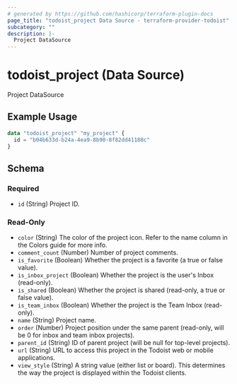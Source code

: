 ```yaml
---
# generated by https://github.com/hashicorp/terraform-plugin-docs
page_title: "todoist_project Data Source - terraform-provider-todoist"
subcategory: ""
description: |-
  Project DataSource
---
```


# todoist_project (Data Source)

Project DataSource

## Example Usage

```terraform
data "todoist_project" "my_project" {
  id = "b04b633d-b24a-4ea9-8b90-8f82dd41188c"
}
```

<!-- schema generated by tfplugindocs -->
## Schema

### Required

- `id` (String) Project ID.

### Read-Only

- `color` (String) The color of the project icon. Refer to the name column in the Colors guide for more info.
- `comment_count` (Number) Number of project comments.
- `is_favorite` (Boolean) Whether the project is a favorite (a true or false value).
- `is_inbox_project` (Boolean) Whether the project is the user's Inbox (read-only).
- `is_shared` (Boolean) Whether the project is shared (read-only, a true or false value).
- `is_team_inbox` (Boolean) Whether the project is the Team Inbox (read-only).
- `name` (String) Project name.
- `order` (Number) Project position under the same parent (read-only, will be 0 for inbox and team inbox projects).
- `parent_id` (String) ID of parent project (will be null for top-level projects).
- `url` (String) URL to access this project in the Todoist web or mobile applications.
- `view_style` (String) A string value (either list or board). This determines the way the project is displayed within the Todoist clients.



